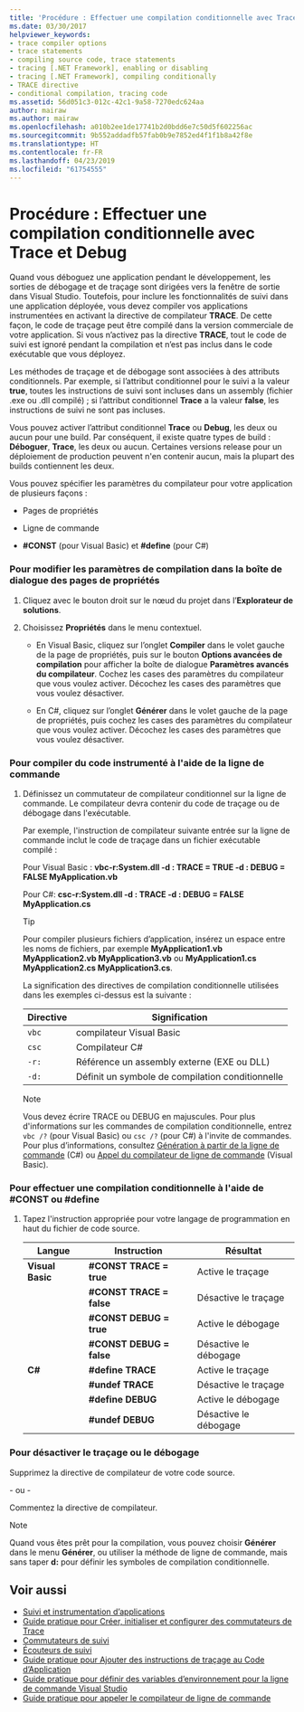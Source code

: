 ```yaml
---
title: 'Procédure : Effectuer une compilation conditionnelle avec Trace et Debug'
ms.date: 03/30/2017
helpviewer_keywords:
- trace compiler options
- trace statements
- compiling source code, trace statements
- tracing [.NET Framework], enabling or disabling
- tracing [.NET Framework], compiling conditionally
- TRACE directive
- conditional compilation, tracing code
ms.assetid: 56d051c3-012c-42c1-9a58-7270edc624aa
author: mairaw
ms.author: mairaw
ms.openlocfilehash: a010b2ee1de17741b2d0bdd6e7c50d5f602256ac
ms.sourcegitcommit: 9b552addadfb57fab0b9e7852ed4f1f1b8a42f8e
ms.translationtype: HT
ms.contentlocale: fr-FR
ms.lasthandoff: 04/23/2019
ms.locfileid: "61754555"
---
```

# <a name="how-to-compile-conditionally-with-trace-and-debug"></a>Procédure : Effectuer une compilation conditionnelle avec Trace et Debug
Quand vous déboguez une application pendant le développement, les sorties de débogage et de traçage sont dirigées vers la fenêtre de sortie dans Visual Studio. Toutefois, pour inclure les fonctionnalités de suivi dans une application déployée, vous devez compiler vos applications instrumentées en activant la directive de compilateur **TRACE**. De cette façon, le code de traçage peut être compilé dans la version commerciale de votre application. Si vous n’activez pas la directive **TRACE**, tout le code de suivi est ignoré pendant la compilation et n’est pas inclus dans le code exécutable que vous déployez.  
  
 Les méthodes de traçage et de débogage sont associées à des attributs conditionnels. Par exemple, si l’attribut conditionnel pour le suivi a la valeur **true**, toutes les instructions de suivi sont incluses dans un assembly (fichier .exe ou .dll compilé) ; si l’attribut conditionnel **Trace** a la valeur **false**, les instructions de suivi ne sont pas incluses.  
  
 Vous pouvez activer l’attribut conditionnel **Trace** ou **Debug**, les deux ou aucun pour une build. Par conséquent, il existe quatre types de build : **Déboguer**, **Trace**, les deux ou aucun. Certaines versions release pour un déploiement de production peuvent n'en contenir aucun, mais la plupart des builds contiennent les deux.  
  
 Vous pouvez spécifier les paramètres du compilateur pour votre application de plusieurs façons :  
  
- Pages de propriétés  
  
- Ligne de commande  
  
- **#CONST** (pour Visual Basic) et **#define** (pour C#)  
  
### <a name="to-change-compile-settings-from-the-property-pages-dialog-box"></a>Pour modifier les paramètres de compilation dans la boîte de dialogue des pages de propriétés  
  
1. Cliquez avec le bouton droit sur le nœud du projet dans l’**Explorateur de solutions**.  
  
2. Choisissez **Propriétés** dans le menu contextuel.  
  
    - En Visual Basic, cliquez sur l’onglet **Compiler** dans le volet gauche de la page de propriétés, puis sur le bouton **Options avancées de compilation** pour afficher la boîte de dialogue **Paramètres avancés du compilateur**. Cochez les cases des paramètres du compilateur que vous voulez activer. Décochez les cases des paramètres que vous voulez désactiver.  
  
    - En C#, cliquez sur l’onglet **Générer** dans le volet gauche de la page de propriétés, puis cochez les cases des paramètres du compilateur que vous voulez activer. Décochez les cases des paramètres que vous voulez désactiver.  
  
### <a name="to-compile-instrumented-code-using-the-command-line"></a>Pour compiler du code instrumenté à l'aide de la ligne de commande  
  
1. Définissez un commutateur de compilateur conditionnel sur la ligne de commande. Le compilateur devra contenir du code de traçage ou de débogage dans l'exécutable.  
  
     Par exemple, l'instruction de compilateur suivante entrée sur la ligne de commande inclut le code de traçage dans un fichier exécutable compilé :  
  
     Pour Visual Basic : **vbc-r:System.dll -d : TRACE = TRUE -d : DEBUG = FALSE MyApplication.vb**  
  
     Pour C#: **csc-r:System.dll -d : TRACE -d : DEBUG = FALSE MyApplication.cs**  
  
    > [!TIP]
    >  Pour compiler plusieurs fichiers d’application, insérez un espace entre les noms de fichiers, par exemple **MyApplication1.vb MyApplication2.vb MyApplication3.vb** ou **MyApplication1.cs MyApplication2.cs MyApplication3.cs**.  
  
     La signification des directives de compilation conditionnelle utilisées dans les exemples ci-dessus est la suivante :  
  
    |Directive|Signification|  
    |---------------|-------------|  
    |`vbc`|compilateur Visual Basic|  
    |`csc`|Compilateur C#|  
    |`-r:`|Référence un assembly externe (EXE ou DLL)|  
    |`-d:`|Définit un symbole de compilation conditionnelle|  
  
    > [!NOTE]
    >  Vous devez écrire TRACE ou DEBUG en majuscules. Pour plus d'informations sur les commandes de compilation conditionnelle, entrez `vbc /?` (pour Visual Basic) ou `csc /?` (pour C#) à l'invite de commandes. Pour plus d’informations, consultez [Génération à partir de la ligne de commande](~/docs/csharp/language-reference/compiler-options/how-to-set-environment-variables-for-the-visual-studio-command-line.md) (C#) ou [Appel du compilateur de ligne de commande](~/docs/visual-basic/reference/command-line-compiler/how-to-invoke-the-command-line-compiler.md) (Visual Basic).  
  
### <a name="to-perform-conditional-compilation-using-const-or-define"></a>Pour effectuer une compilation conditionnelle à l'aide de #CONST ou #define  
  
1. Tapez l'instruction appropriée pour votre langage de programmation en haut du fichier de code source.  
  
    |Langue|Instruction|Résultat|  
    |--------------|---------------|------------|  
    |**Visual Basic**|**#CONST TRACE = true**|Active le traçage|  
    ||**#CONST TRACE = false**|Désactive le traçage|  
    ||**#CONST DEBUG = true**|Active le débogage|  
    ||**#CONST DEBUG = false**|Désactive le débogage|  
    |**C#**|**#define TRACE**|Active le traçage|  
    ||**#undef TRACE**|Désactive le traçage|  
    ||**#define DEBUG**|Active le débogage|  
    ||**#undef DEBUG**|Désactive le débogage|  
  
### <a name="to-disable-tracing-or-debugging"></a>Pour désactiver le traçage ou le débogage  
  
Supprimez la directive de compilateur de votre code source.  
  
\- ou -  
  
Commentez la directive de compilateur.  
  
> [!NOTE]
>  Quand vous êtes prêt pour la compilation, vous pouvez choisir **Générer** dans le menu **Générer**, ou utiliser la méthode de ligne de commande, mais sans taper **d:** pour définir les symboles de compilation conditionnelle.  
  
## <a name="see-also"></a>Voir aussi

- [Suivi et instrumentation d’applications](../../../docs/framework/debug-trace-profile/tracing-and-instrumenting-applications.md)
- [Guide pratique pour Créer, initialiser et configurer des commutateurs de Trace](../../../docs/framework/debug-trace-profile/how-to-create-initialize-and-configure-trace-switches.md)
- [Commutateurs de suivi](../../../docs/framework/debug-trace-profile/trace-switches.md)
- [Écouteurs de suivi](../../../docs/framework/debug-trace-profile/trace-listeners.md)
- [Guide pratique pour Ajouter des instructions de traçage au Code d’Application](../../../docs/framework/debug-trace-profile/how-to-add-trace-statements-to-application-code.md)
- [Guide pratique pour définir des variables d’environnement pour la ligne de commande Visual Studio](~/docs/csharp/language-reference/compiler-options/how-to-set-environment-variables-for-the-visual-studio-command-line.md)
- [Guide pratique pour appeler le compilateur de ligne de commande](~/docs/visual-basic/reference/command-line-compiler/how-to-invoke-the-command-line-compiler.md)
